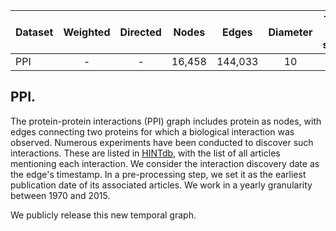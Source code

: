 | Dataset              	| Weighted 	| Directed 	|  Nodes  	|   Edges   	| Diameter 	| Train time steps 	|
|----------------------	|:--------:	|:--------:	|:-------:	|:---------:	|:--------:	|:----------------:	|
| PPI                  	|     -    	|     -    	|  16,458 	|  144,033  	|    10    	|        37        	|

## PPI.
The protein-protein interactions (PPI) graph includes protein as nodes, with edges connecting two proteins for which a biological interaction was observed. Numerous experiments have been conducted to discover such interactions. These are listed in [HINTdb](https://www.ncbi.nlm.nih.gov/pmc/articles/PMC5036632/), with the list of all articles mentioning each interaction. We consider the interaction discovery date as the edge's timestamp. In a pre-processing step, we set it as the earliest publication date of its associated articles. We work in a yearly granularity between 1970 and 2015.

We publicly release this new temporal graph.
